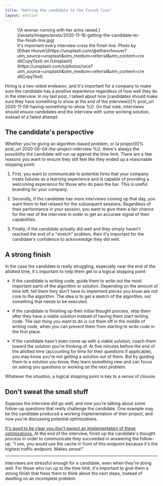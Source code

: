 ```yaml
---
title: "Getting the candidate to the finish line"
layout: edition
---
```


<figure id="cover-img" markdown="1">
![A woman running with her arms raised.](/assets/images/posts/2020-11-16-getting-the-candidate-to-the-finish-line.jpg)
<figcaption markdown="1">It's important every interview cross the finish line. Photo by [Ethan Hoover](https://unsplash.com/@ethanchoover?utm_source=unsplash&utm_medium=referral&utm_content=creditCopyText) on [Unsplash](https://unsplash.com/s/photos/race?utm_source=unsplash&utm_medium=referral&utm_content=creditCopyText)
</figcaption>
</figure>

Hiring is a two-sided endeavor, and it's important for a company to make sure the candidate has a positive experience regardless of how well they do in the interview. In my last post, I talked about how [candidates should make sure they have something to show at the end of the interview]({% post_url 2020-11-09-having-something-to-show %}). On that note, interviews should ensure candidates end the interview with some working solution, instead of a failed attempt.

## The candidate's perspective

Whether you're giving an algorithm-based problem, or [a project]({% post_url 2020-05-04-the-project-interview %}), there's always the possibility the candidate will run up against the time limit. There are a few reasons you want to ensure they still feel like they ended up a reasonable stopping point:

1. First, you want to communicate to potential hires that your company treats failures as a learning experience and is capable of providing a welcoming experience for those who do pass the bar. This is useful branding for your company.

1. Secondly, if the candidate has more interviews coming up that day, you want them to feel relaxed for the subsequent sessions. Regardless of their performance in your session, you want to give them a fair chance for the rest of the interview in order to get an accurate signal of their capabilities.

1. Finally, if the candidate actually did well and they simply haven't reached the end of a "stretch" problem, then it's important for the candidate's confidence to acknowledge they did well.

## A strong finish

In the case the candidate is really struggling, especially near the end of the allotted time, it's important to help them get to a logical stopping point:

- If the candidate is writing code, guide them to write out the most important parts of the algorithm or solution. Depending on the amount of time left, tell them they don't have to implement pieces you know are not core to the algorithm. The idea is to get a sketch of the algorithm, not something that needs to be executed.

- If the candidate is finishing up their initial thought process, stop them after they have a viable solution instead of having them start writing code. The last thing you want to do is cut them off in the middle of writing code, when you can prevent them from starting to write code in the first place.

- If the candidate hasn't even come up with a viable solution, coach them toward the solution you're thinking of. At five minutes before the end of the allotted time (accounting for time for their questions if applicable), you may know you're not getting a solution out of them. But by guiding them to a solution you know, they learn something new and can focus on asking you questions or working on the next problem.

Whatever the situation, a logical stopping point is key to a sense of closure.

## Don't sweat the small stuff

Suppose the interview did go well, and now you're talking about some follow-up questions that really challenge the candidate. One example may be the candidate produced a working implementation of their project, and now you're discussing potential optimizations.

[It's good to be clear you don't expect an implementation of these optimizations.](https://hiringfor.tech/2020/03/02/are-you-asking-candidates-to-read-your-mind.html) At the end of the interview, finish up the candidate's thought process in order to communicate they succeeded in answering the follow-up. "I see, you would use the cache in front of this endpoint because it's the highest traffic endpoint. Makes sense!"

---

Interviews are stressful enough for a candidate, even when they're doing well. For those who run up to the time limit, it's important to give them a strong finish that frees them to think about the next steps, instead of dwelling on an incomplete problem.
